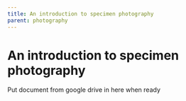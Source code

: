 ```yaml
---
title: An introduction to specimen photography
parent: photography
---
```


#  An introduction to specimen photography

Put document from google drive in here when ready
